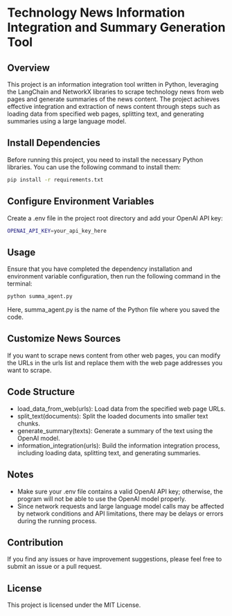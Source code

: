 # Technology News Information Integration and Summary Generation Tool

## Overview

This project is an information integration tool written in Python, leveraging the LangChain and NetworkX libraries to scrape technology news from web pages and generate summaries of the news content. The project achieves effective integration and extraction of news content through steps such as loading data from specified web pages, splitting text, and generating summaries using a large language model.

## Install Dependencies
Before running this project, you need to install the necessary Python libraries. You can use the following command to install them:

```bash
pip install -r requirements.txt
```
## Configure Environment Variables
Create a .env file in the project root directory and add your OpenAI API key:
```bash
OPENAI_API_KEY=your_api_key_here
```

## Usage
Ensure that you have completed the dependency installation and environment variable configuration, then run the following command in the terminal:

```bash
python summa_agent.py
```
Here, summa_agent.py is the name of the Python file where you saved the code.

## Customize News Sources
If you want to scrape news content from other web pages, you can modify the URLs in the urls list and replace them with the web page addresses you want to scrape.

## Code Structure
- load_data_from_web(urls): Load data from the specified web page URLs.
- split_text(documents): Split the loaded documents into smaller text chunks.
- generate_summary(texts): Generate a summary of the text using the OpenAI model.
- information_integration(urls): Build the information integration process, including loading data, splitting text, and generating summaries.
## Notes
- Make sure your .env file contains a valid OpenAI API key; otherwise, the program will not be able to use the OpenAI model properly.
- Since network requests and large language model calls may be affected by network conditions and API limitations, there may be delays or errors during the running process.

## Contribution
If you find any issues or have improvement suggestions, please feel free to submit an issue or a pull request.

## License
This project is licensed under the MIT License.